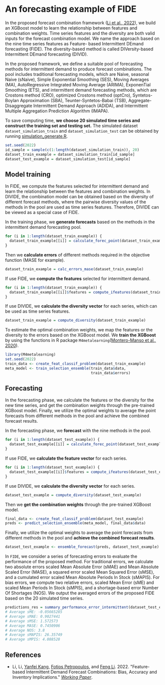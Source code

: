 # An forecasting example of FIDE

In the proposed forecast combination framework ([Li et al., 2022](https://arxiv.org/abs/2204.08283)), we build an XGBoost model to learn the relationship between features and combination weights. Time series features and the diversity are both valid inputs for the forecast combination model.
We name the approach based on the nine time series features as Feature- based Intermittent DEmand forecasting (FIDE). The diversity-based method is called DIVersity-based Intermittent DEmand forecasting (DIVID).

In the proposed framework, we define a suitable pool of forecasting methods for intermittent demand to
produce forecast combinations. The pool includes traditional forecasting models, which are Naive, seasonal Naive (sNaive), Simple Exponential Smoothing (SES), Moving Averages (MA), AutoRegressive Integrated Moving Average (ARIMA), ExponenTial Smoothing (ETS), and intermittent demand forecasting methods, which are Crostons method (CRO), optimized Crostons method (optCro), Syntetos-Boylan Approximation (SBA), Teunter-Syntetos-Babai (TSB), Aggregate-Disaggregate Intermittent Demand Approach (ADIDA), and Intermittent Multiple Aggregation Prediction Algorithm (IMAPA).

To save computing time, **we choose 20 simulated time series and construct the training set and testing set.** The simulated dataset `dataset_simulation_train` and `dataset_simulation_test` can be obtained by running [simulation_generate.R](https://github.com/lily940703/fide/blob/main/simulation_generate.R).

```r
set.seed(2022)
id_sample = sample(c(1:length(dataset_simulation_train)), 20)
dataset_train_example = dataset_simulation_train[id_sample]
dataset_test_example = dataset_simulation_test[id_sample]
```

## Model training 
 In FIDE, we compute the features selected for intermittent demand and learn the relationship between the features and combination weights. In DIVIDE, the combination model can be obtained based on the diversity of different forecast methods, where the pairwise diversity values of the methods in the pool are used as time series features. Therefore, DIVIDE can be viewed as a special case of FIDE.

In the training phase, we **generate forecasts** based on the methods in the intermittent demand forecasting pool.
```r
for (i in 1:length(dataset_train_example)) {
  dataset_train_example[[i]] = calculate_forec_point(dataset_train_example[[i]])
}
```

Then we **calculate errors** of different methods required in the objective function (MASE for example).
```r
dataset_train_example = calc_errors_mase(dataset_train_example)
```

If use FIDE, we **compute the features** selected for intermittent demand.
```r
for (i in 1:length(dataset_train_example)) {
  dataset_train_example[[i]]$features = compute_ifeatures(dataset_train_example[[i]]$x)
}
```

If use DIVIDE, we **calculate the diversity vector** for each series, which can be used as time series features. 
```r
dataset_train_example = compute_diversity(dataset_train_example)
```

To estimate the optimal combination weights, we map the features or the diversity to the errors based on the XGBoost model. We **train the XGBoost** by using the functions in R package `M4metalearning`([Montero-Manso et al., 2020](https://github.com/robjhyndman/M4metalearning)). 

```r
library(M4metalearning)
set.seed(2022)
train_data <- create_feat_classif_problem(dataset_train_example)
meta_model <- train_selection_ensemble(train_data$data,
                                       train_data$errors)
```                                       
                                      
## Forecasting
In the forecasting phase, we calculate the features or the diversity for the new time series, and get the combination weights through the pre-trained XGBoost model. Finally, we utilize the optimal weights to average the point forecasts from different methods in the pool and achieve the combined forecast results.

In the forecasting phase, we **forecast** with the nine methods in the pool.
```r
for (i in 1:length(dataset_test_example)) {
  dataset_test_example[[i]] = calculate_forec_point(dataset_test_example[[i]])
}
```

If use FIDE, we **calculate the feature vector** for each series.
```r
for (i in 1:length(dataset_test_example)) {
  dataset_test_example[[i]]$features = compute_ifeatures(dataset_test_example[[i]]$x)
}
```

If use DIVIDE, we **calculate the diversity vector** for each series.
```r
dataset_test_example = compute_diversity(dataset_test_example)
```

Then we **get the combination weights** through the pre-trained XGBoost model.
```r
final_data <- create_feat_classif_problem(dataset_test_example)
preds <- predict_selection_ensemble(meta_model, final_data$data)
```
Finally, we utilize the optimal weights to average the point forecasts from different methods in the pool and **achieve the combined forecast results**.
```r
dataset_test_example <- ensemble_forecast(preds, dataset_test_example)
```


In `FIDE`, we consider a series of forecasting errors to evaluate the performance of the proposed method. For traditional errors, we calculate two absolute errors scaled Mean Absolute Error (sMAE) and  Mean Absolute Scaled Error (MASE), a squared error scaled Mean Squared Error (sMSE), and a cumulated error scaled Mean Absolute Periods In Stock (sMAPIS).
For bias errors, we compute two relative errors, scaled Mean Error (sME) and scaled Mean Periods In Stock (sMPIS), and a shortage-based error Number Of Shortages (NOS). We output the averaged errors of the proposed FIDE based on the 20 simulated time series.

```r
predictions_res = summary_performance_error_intermittent(dataset_test_example)
# Average sME: -0.05665285 
# Average sMAE: 0.9027441 
# Average sMSE: 1.572573 
# Average MASE: 0.7450906 
# Average NOS: 3.8 
# Average sMAPIS: 26.35749 
# Average sMPIS: 4.088528
```

## References
- Li, Li, [Yanfei Kang](https://yanfei.site), [Fotios Petropoulos](https://researchportal.bath.ac.uk/en/persons/fotios-petropoulos), and [Feng Li](http://feng.li/). 2022. "Feature-based Intermittent Demand Forecast Combinations: Bias, Accuracy and Inventory Implications." [*_Working Paper_*](https://arxiv.org/abs/2204.08283). 
